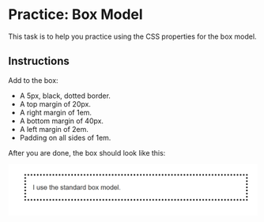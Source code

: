 # Practice: Box Model

This task is to help you practice using the CSS properties for the box model.

## Instructions

Add to the box:

* A 5px, black, dotted border.
* A top margin of 20px.
* A right margin of 1em.
* A bottom margin of 40px.
* A left margin of 2em.
* Padding on all sides of 1em.

After you are done, the box should look like this:

![](box-model-finished.png)